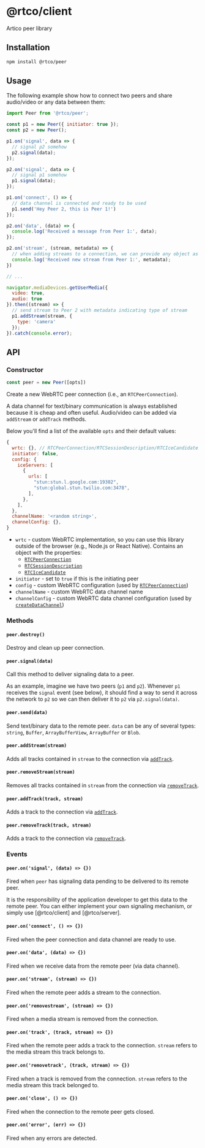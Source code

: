 # @rtco/client

Artico peer library


## Installation

```bash
npm install @rtco/peer
```


## Usage

The following example show how to connect two peers and share audio/video or any data between them:

```js
import Peer from '@rtco/peer';

const p1 = new Peer({ initiator: true });
const p2 = new Peer();

p1.on('signal', data => {
  // signal p2 somehow
  p2.signal(data);
});

p2.on('signal', data => {
  // signal p1 somehow
  p1.signal(data);
});

p1.on('connect', () => {
  // data channel is connected and ready to be used
  p1.send('Hey Peer 2, this is Peer 1!')
});

p2.on('data', (data) => {
  console.log('Received a message from Peer 1:', data);
});

p2.on('stream', (stream, metadata) => {
  // when adding streams to a connection, we can provide any object as metadata
  console.log('Received new stream from Peer 1:', metadata);
})

// ...

navigator.mediaDevices.getUserMedia({
  video: true,
  audio: true
}).then((stream) => {
  // send stream to Peer 2 with metadata indicating type of stream
  p1.addStream(stream, {
    type: 'camera'
  });
}).catch(console.error);
```


## API

### Constructor

```js
const peer = new Peer([opts])
```

Create a new WebRTC peer connection (i.e., an `RTCPeerConnection`).

A data channel for text/binary communication is always established because it is cheap and often useful.
Audio/video can be added via `addStream` or `addTrack` methods.

Below you'll find a list of the available `opts` and their default values:
```js
{
  wrtc: {}, // RTCPeerConnection/RTCSessionDescription/RTCIceCandidate
  initiator: false,
  config: {
    iceServers: [
      {
        urls: [
          "stun:stun.l.google.com:19302",
          "stun:global.stun.twilio.com:3478",
        ],
      },
    ],
  },
  channelName: '<random string>',
  channelConfig: {},
}
```

 - `wrtc` - custom WebRTC implementation, so you can use this library outside of the browser (e.g., Node.js or React Native). Contains an object with the properties:
   + [`RTCPeerConnection`](https://developer.mozilla.org/en-US/docs/Web/API/RTCPeerConnection)
   + [`RTCSessionDescription`](https://developer.mozilla.org/en-US/docs/Web/API/RTCSessionDescription)
   + [`RTCIceCandidate`](https://developer.mozilla.org/en-US/docs/Web/API/RTCIceCandidate)
 - `initiator` - set to `true` if this is the initiating peer
 - `config` - custom WebRTC configuration (used by [`RTCPeerConnection`](https://developer.mozilla.org/en-US/docs/Web/API/RTCPeerConnection))
 - `channelName` - custom WebRTC data channel name
 - `channelConfig` - custom WebRTC data channel configuration (used by [`createDataChannel`](https://developer.mozilla.org/en-US/docs/Web/API/RTCPeerConnection/createDataChannel))

### Methods

#### `peer.destroy()`

Destroy and clean up peer connection.

#### `peer.signal(data)`

Call this method to deliver signaling data to a peer.

As an example, imagine we have two peers (`p1` and `p2`). Whenever `p1` receives the `signal` event (see below), it should find a way to send it across the network to `p2` so we can then deliver it to `p2` via `p2.signal(data)`.

#### `peer.send(data)`

Send text/binary data to the remote peer. `data` can be any of several types: `string`, `Buffer`, `ArrayBufferView`, `ArrayBuffer` or `Blob`.

#### `peer.addStream(stream)`

Adds all tracks contained in `stream` to the connection via [`addTrack`](https://developer.mozilla.org/en-US/docs/Web/API/RTCPeerConnection/addTrack).

#### `peer.removeStream(stream)`

Removes all tracks contained in `stream` from the connection via [`removeTrack`](https://developer.mozilla.org/en-US/docs/Web/API/RTCPeerConnection/removeTrack).

#### `peer.addTrack(track, stream)`

Adds a track to the connection via [`addTrack`](https://developer.mozilla.org/en-US/docs/Web/API/RTCPeerConnection/addTrack).

#### `peer.removeTrack(track, stream)`

Adds a track to the connection via [`removeTrack`](https://developer.mozilla.org/en-US/docs/Web/API/RTCPeerConnection/removeTrack).

### Events

#### `peer.on('signal', (data) => {})`

Fired when `peer` has signaling data pending to be delivered to its remote peer.

It is the responsibility of the application developer to get this data to the remote peer.
You can either implement your own signaling mechanism, or simply use [@rtco/client] and [@rtco/server].

#### `peer.on('connect', () => {})`

Fired when the peer connection and data channel are ready to use.

#### `peer.on('data', (data) => {})`

Fired when we receive data from the remote peer (via data channel).

#### `peer.on('stream', (stream) => {})`

Fired when the remote peer adds a stream to the connection.

#### `peer.on('removestream', (stream) => {})`

Fired when a media stream is removed from the connection.

#### `peer.on('track', (track, stream) => {})`

Fired when the remote peer adds a track to the connection.
`stream` refers to the media stream this track belongs to.

#### `peer.on('removetrack', (track, stream) => {})`

Fired when a track is removed from the connection.
`stream` refers to the media stream this track belonged to.

#### `peer.on('close', () => {})`

Fired when the connection to the remote peer gets closed.

#### `peer.on('error', (err) => {})`

Fired when any errors are detected.

